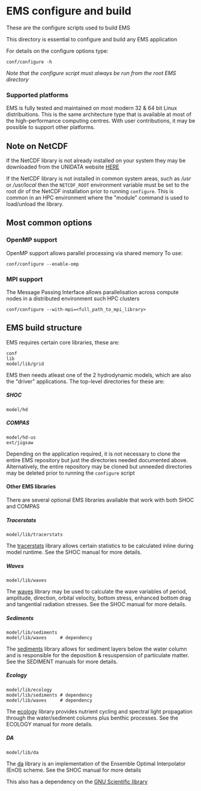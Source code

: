 # EMS configure and build

These are the configure scripts used to build EMS

This directory is essential to configure and build any EMS application

For details on the configure options type:
```
conf/configure -h
```

*Note that the configure script must always be run from the root EMS directory*

### Supported platforms
EMS is fully tested and maintained on most modern 32 & 64 bit Linux
distribuitions. This is the same architecture type that is available
at most of the high-performance computing centres. With user
contributions, it may be possible to support other platforms.

## Note on NetCDF
If the NetCDF library is not already installed on your system they
may be downloaded from the UNIDATA website
[HERE](https://www.unidata.ucar.edu/software/netcdf/)

If the NetCDF library is not installed in common system areas, such
as */usr* or */usr/local* then the `NETCDF_ROOT` environment variable
must be set to the root dir of the NetCDF installation prior to
running `configure`. This is common in an HPC environment where the
"module" command is used to load/unload the library.

## Most common options
### OpenMP support
OpenMP support allows parallel processing via shared memory
To use:
```
conf/configure --enable-omp
```

### MPI support
The Message Passing Interface allows parallelisation across compute
nodes in a distributed environment such HPC clusters
```
conf/configure --with-mpi=<full_path_to_mpi_library>
```

## EMS build structure
EMS requires certain core libraries, these are:
```
conf
lib
model/lib/grid
```
EMS then needs atleast one of the 2 hydrodynamic models, which are also the "driver" applications. The top-level directories for these are:
##### SHOC
```
model/hd
```
##### COMPAS
```
model/hd-us
ext/jigsaw
```

Depending on the application required, it is not necessary to clone the entire EMS repository but just the directories needed documented above. Alternatively, the entire repository may be cloned but unneeded directories may be deleted prior to running the `configure` script

#### Other EMS libraries
There are several optional EMS libraries available that work with both SHOC and COMPAS
##### Tracerstats
```
model/lib/tracerstats
```
The [tracerstats](../model/lib/tracerstats/README.md) library allows certain statistics to be calculated inline during model runtime.  See the SHOC manual for more details.
##### Waves
```
model/lib/waves
```
The [waves](../model/lib/waves/README.md) library may be used to calculate the wave variables of period,
amplitude, direction, orbital velocity, bottom stress, enhanced bottom drag and tangential
radiation stresses. See the SHOC manual for more details.
##### Sediments
```
model/lib/sediments
model/lib/waves     # dependency
```
The [sediments](../model/lib/sediments/README.md) library allows for sediment layers below the water column and is responsible for the deposition & resuspension of particulate matter. See the SEDIMENT manuals for more details.
##### Ecology
```
model/lib/ecology
model/lib/sediments # dependency
model/lib/waves     # dependency
```
The [ecology](../model/lib/ecology/README.md) library provides nutrient cycling and spectral light propagation through the water/sediment columns plus benthic processes. See the ECOLOGY manual for more details.
##### DA
```
model/lib/da
```
The [da](../model/lib/ecology/README.md) library is an implementation
of the Ensemble Optimal Interpolator (EnOI) scheme. See the SHOC
manual for more details

This also has a dependency on the [GNU Scientific library](https://www.gnu.org/software/gsl/)